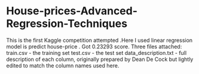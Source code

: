 # House-prices-Advanced-Regression-Techniques
This is the first Kaggle competition attempted .Here I used linear regression model is predict house-price . Got 0.23293 score.
Three files attached:
   train.csv - the training set
   test.csv - the test set
   data_description.txt - full description of each column, originally prepared by Dean De Cock but lightly edited to match the column names used here.
